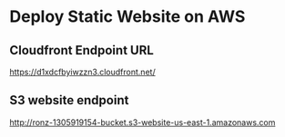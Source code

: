 # Deploy Static Website on AWS

## Cloudfront Endpoint URL

https://d1xdcfbyiwzzn3.cloudfront.net/

## S3 website endpoint

http://ronz-1305919154-bucket.s3-website-us-east-1.amazonaws.com



